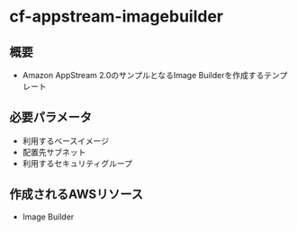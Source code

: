 # cf-appstream-imagebuilder

## 概要

- Amazon AppStream 2.0のサンプルとなるImage Builderを作成するテンプレート

## 必要パラメータ

- 利用するベースイメージ
- 配置先サブネット
- 利用するセキュリティグループ

## 作成されるAWSリソース

- Image Builder

